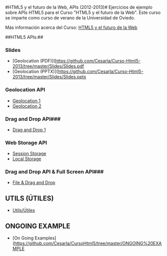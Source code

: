 #HTML5 y el futuro de la Web, APIs (2012-2013)#
Ejercicios de ejemplo sobre APIs HTML5 para el Curso "HTML5 y el futuro de la Web". Este curso se imparte como curso de verano de la Universidad de Oviedo.

Más información acerca del Curso: [HTML5 y el futuro de la Web](https://directo.uniovi.es/postgrado/cabecera_ep.asp?Curso=2012&IdPrograma=8947)

##HTML5 APIs:##

### Slides ###

 - [Geolocation (PDF)](https://github.com/Cesarla/Curso-Html5-2013/tree/master/Slides/Slides.pdf
 - [Geolocation (PPTX)](https://github.com/Cesarla/Curso-Html5-2013/tree/master/Slides/Slides.pptx

### Geolocation API ###

 - [Geolocation 1](https://github.com/Cesarla/Curso-Html5-2013/tree/master/Geolocation%201)
 - [Geolocation 2](https://github.com/Cesarla/Curso-Html5-2013/tree/master/Geolocation%202)
 
### Drag and Drop API###

 - [Drag and Drop 1](https://github.com/Cesarla/Curso-Html5-2013/tree/master/DnD)

### Web Storage API ###
 - [Session Storage](https://github.com/Cesarla/Curso-Html5-2013/tree/master/Web%20Storage/Session%20Storage)
 - [Local Storage](https://github.com/Cesarla/Curso-Html5-2013/tree/master/Web%20Storage/Local%20Storage)

### Drag and Drop API & Full Screen API###

 - [File & Drag and Drop](https://github.com/Cesarla/Curso-Html5-2013/tree/master/FILE%20API%20%26%20Full%20Screen%20API)
 
## UTILS (ÚTILES) ##
 - [Utils/Útiles](https://github.com/Cesarla/CursoHtml5/tree/master/Utiles)
 
## ONGOING EXAMPLE ##
 - [On Going Examples](https://github.com/Cesarla/CursoHtml5/tree/master/ONGOING%20EXAMPLE